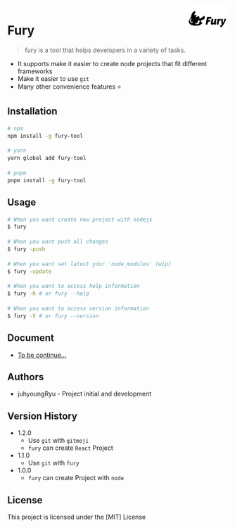 <img width="100px" height="60px" align="right" alt="Fury Logo" src="./assets/fury_logo2.jpeg" title="fury" />

# Fury

> fury is a tool that helps developers in a variety of tasks.

- It supports make it easier to create node projects that fit different frameworks
- Make it easier to use `git`
- Many other convenience features ⭐️

## Installation

```bash
# npm
npm install -g fury-tool

# yarn
yarn global add fury-tool

# pnpm
pnpm install -g fury-tool
```

## Usage

```bash
# When you want create new project with nodejs
$ fury

# When you want push all changes
$ fury -push

# When you want set latest your 'node_modules' (wip)
$ fury -update

# When you want to access help information
$ fury -h # or fury --help

# When you want to access version information
$ fury -V # or fury --version
```

## Document

- [To be continue...](https://github.com/juhyoungRyu/queryMaker)

## Authors

- juhyoungRyu - Project initial and development

## Version History

- 1.2.0
  - Use `git` with `gitmoji`
  - `fury` can create `React` Project
- 1.1.0
  - Use `git` with `fury`
- 1.0.0
  - `fury` can create Project with `node`

## License

This project is licensed under the [MIT] License

